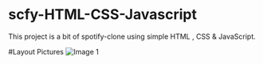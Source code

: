 # scfy-HTML-CSS-Javascript

This project is a bit of spotify-clone using simple HTML , CSS & JavaScript.

#Layout Pictures
![Image 1]()
